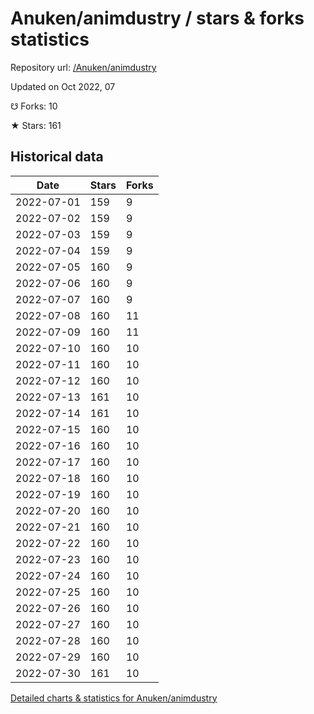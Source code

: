 # Anuken/animdustry / stars & forks statistics

Repository url: [/Anuken/animdustry](https://github.com/Anuken/animdustry)

Updated on Oct 2022, 07

☋ Forks: 10

★ Stars: 161

## Historical data
| Date | Stars | Forks |
|------|-------|-------|
| 2022-07-01 | 159 | 9 | 
| 2022-07-02 | 159 | 9 | 
| 2022-07-03 | 159 | 9 | 
| 2022-07-04 | 159 | 9 | 
| 2022-07-05 | 160 | 9 | 
| 2022-07-06 | 160 | 9 | 
| 2022-07-07 | 160 | 9 | 
| 2022-07-08 | 160 | 11 | 
| 2022-07-09 | 160 | 11 | 
| 2022-07-10 | 160 | 10 | 
| 2022-07-11 | 160 | 10 | 
| 2022-07-12 | 160 | 10 | 
| 2022-07-13 | 161 | 10 | 
| 2022-07-14 | 161 | 10 | 
| 2022-07-15 | 160 | 10 | 
| 2022-07-16 | 160 | 10 | 
| 2022-07-17 | 160 | 10 | 
| 2022-07-18 | 160 | 10 | 
| 2022-07-19 | 160 | 10 | 
| 2022-07-20 | 160 | 10 | 
| 2022-07-21 | 160 | 10 | 
| 2022-07-22 | 160 | 10 | 
| 2022-07-23 | 160 | 10 | 
| 2022-07-24 | 160 | 10 | 
| 2022-07-25 | 160 | 10 | 
| 2022-07-26 | 160 | 10 | 
| 2022-07-27 | 160 | 10 | 
| 2022-07-28 | 160 | 10 | 
| 2022-07-29 | 160 | 10 | 
| 2022-07-30 | 161 | 10 | 


[Detailed charts & statistics for Anuken/animdustry](https://reviewgithub.com/rep/Anuken/animdustry)

